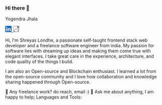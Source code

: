 ### Hi there 👋

Yogendra Jhala
<p>
    <span>
        <a href="https://www.linkedin.com/in/yogendra-jhala-253988200/">
            <img src="https://github.com/Yugg007/Yugg007/blob/main/linkedin.svg" width="20" height="20" />
        </a>
    </span>
    <span>
        <a href="https://yugg007.github.io/MY-CV/">
            <img src="https://github.com/Yugg007/Yugg007/blob/main/portfolio.jpeg" width="20" height="20" />
        </a>
    </span>
</p>




Hi, I'm Shreyas Londhe, a passionate self-taught frontend stack web developer and a freelance software engineer from india. My passion for software lies with dreaming up ideas and making them come true with elegant interfaces. I take great care in the experience, architecture, and code quality of the things I build.

I am also an Open-source and Blockchain enthusiast. I learned a lot from the open-source community and I love how collaboration and knowledge sharing happened through Open-source.

💼 Any freelance work? do reach, email :)
💬 Ask me about anything, I am happy to help;
Languages and Tools:

    

